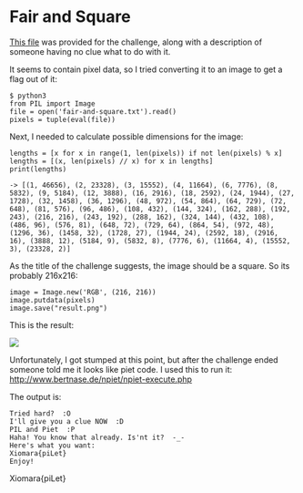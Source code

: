 # Fair and Square

[This file](https://github.com/Sporax/ctf-writeups/blob/master/2017/xiomara/fair-and-square/fair-and-square.txt) was provided for the challenge, along with a description of someone having no clue what to do with it. 

It seems to contain pixel data, so I tried converting it to an image to get a flag out of it:

    $ python3
    from PIL import Image
    file = open('fair-and-square.txt').read()
    pixels = tuple(eval(file))

Next, I needed to calculate possible dimensions for the image:

    lengths = [x for x in range(1, len(pixels)) if not len(pixels) % x]
    lengths = [(x, len(pixels) // x) for x in lengths]
    print(lengths)
    
    -> [(1, 46656), (2, 23328), (3, 15552), (4, 11664), (6, 7776), (8, 5832), (9, 5184), (12, 3888), (16, 2916), (18, 2592), (24, 1944), (27, 1728), (32, 1458), (36, 1296), (48, 972), (54, 864), (64, 729), (72, 648), (81, 576), (96, 486), (108, 432), (144, 324), (162, 288), (192, 243), (216, 216), (243, 192), (288, 162), (324, 144), (432, 108), (486, 96), (576, 81), (648, 72), (729, 64), (864, 54), (972, 48), (1296, 36), (1458, 32), (1728, 27), (1944, 24), (2592, 18), (2916, 16), (3888, 12), (5184, 9), (5832, 8), (7776, 6), (11664, 4), (15552, 3), (23328, 2)]

As the title of the challenge suggests, the image should be a square. So its probably 216x216:

    image = Image.new('RGB', (216, 216))
    image.putdata(pixels)
    image.save("result.png")

This is the result:

![](https://github.com/Sporax/ctf-writeups/blob/master/2017/xiomara/fair-and-square/result.png)

Unfortunately, I got stumped at this point, but after the challenge ended someone told me it looks like piet code. I used this to run it: http://www.bertnase.de/npiet/npiet-execute.php

The output is:

    Tried hard?  :O
    I'll give you a clue NOW  :D
    PIL and Piet  :P
    Haha! You know that already. Is'nt it?  -_-
    Here's what you want:
    Xiomara{piLet}
    Enjoy!

Xiomara{piLet}

